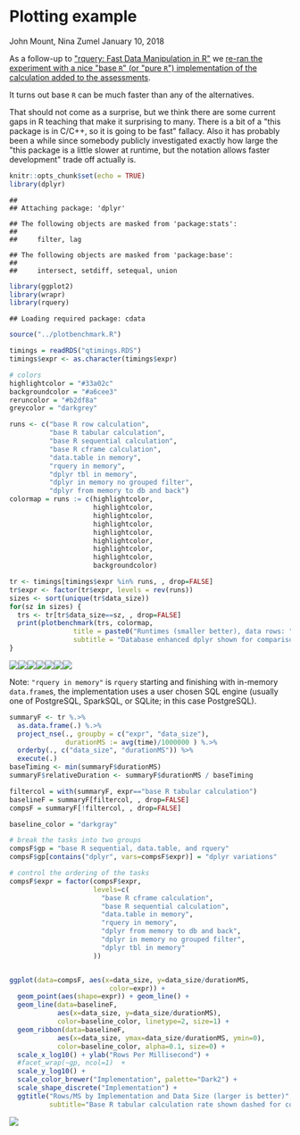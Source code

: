 Plotting example
================
John Mount, Nina Zumel
January 10, 2018

As a follow-up to ["rquery: Fast Data Manipulation in R"](http://www.win-vector.com/blog/2018/01/rquery-fast-data-manipulation-in-r/) we [re-ran the experiment with a nice "base `R`" (or "pure `R`") implementation of the calculation added to the assessments](https://github.com/WinVector/rquery/blob/master/extras/QTimingFollowup/QTiming.md).

It turns out base `R` can be much faster than any of the alternatives.

That should not come as a surprise, but we think there are some current gaps in R teaching that make it surprising to many. There is a bit of a "this package is in C/C++, so it is going to be fast" fallacy. Also it has probably been a while since somebody publicly investigated exactly how large the "this package is a little slower at runtime, but the notation allows faster development" trade off actually is.

``` r
knitr::opts_chunk$set(echo = TRUE)
library(dplyr)
```

    ## 
    ## Attaching package: 'dplyr'

    ## The following objects are masked from 'package:stats':
    ## 
    ##     filter, lag

    ## The following objects are masked from 'package:base':
    ## 
    ##     intersect, setdiff, setequal, union

``` r
library(ggplot2)
library(wrapr)
library(rquery)
```

    ## Loading required package: cdata

``` r
source("../plotbenchmark.R")

timings = readRDS("qtimings.RDS")
timings$expr <- as.character(timings$expr)

# colors
highlightcolor = "#33a02c"
backgroundcolor = "#a6cee3"
reruncolor = "#b2df8a"
greycolor = "darkgrey"
```

``` r
runs <- c("base R row calculation",
          "base R tabular calculation",
          "base R sequential calculation",
          "base R cframe calculation",
          "data.table in memory", 
          "rquery in memory",
          "dplyr tbl in memory",
          "dplyr in memory no grouped filter",
          "dplyr from memory to db and back")
colormap = runs := c(highlightcolor,
                     highlightcolor,
                     highlightcolor,
                     highlightcolor,
                     highlightcolor,
                     highlightcolor,
                     highlightcolor,
                     highlightcolor,
                     backgroundcolor)

tr <- timings[timings$expr %in% runs, , drop=FALSE]
tr$expr <- factor(tr$expr, levels = rev(runs))
sizes <- sort(unique(tr$data_size))
for(sz in sizes) {
  trs <- tr[tr$data_size==sz, , drop=FALSE]
  print(plotbenchmark(trs, colormap, 
                title = paste0("Runtimes (smaller better), data rows: ", sz),
                subtitle = "Database enhanced dplyr shown for comparison") )
}
```

![](plotexample_files/figure-markdown_github/unnamed-chunk-1-1.png)![](plotexample_files/figure-markdown_github/unnamed-chunk-1-2.png)![](plotexample_files/figure-markdown_github/unnamed-chunk-1-3.png)![](plotexample_files/figure-markdown_github/unnamed-chunk-1-4.png)![](plotexample_files/figure-markdown_github/unnamed-chunk-1-5.png)![](plotexample_files/figure-markdown_github/unnamed-chunk-1-6.png)![](plotexample_files/figure-markdown_github/unnamed-chunk-1-7.png)

Note: `"rquery in memory"` is `rquery` starting and finishing with in-memory `data.frame`s, the implementation uses a user chosen SQL engine (usually one of PostgreSQL, SparkSQL, or SQLite; in this case PostgreSQL).

``` r
summaryF <- tr %.>% 
  as.data.frame(.) %.>%
  project_nse(., groupby = c("expr", "data_size"), 
              durationMS := avg(time)/1000000 ) %.>%
  orderby(., c("data_size", "durationMS")) %>%
  execute(.)
baseTiming <- min(summaryF$durationMS)
summaryF$relativeDuration <- summaryF$durationMS / baseTiming

filtercol = with(summaryF, expr=="base R tabular calculation")
baselineF = summaryF[filtercol, , drop=FALSE]
compsF = summaryF[!filtercol, , drop=FALSE]

baseline_color = "darkgray"

# break the tasks into two groups
compsF$gp = "base R sequential, data.table, and rquery"
compsF$gp[contains("dplyr", vars=compsF$expr)] = "dplyr variations"

# control the ordering of the tasks
compsF$expr = factor(compsF$expr, 
                     levels=c(
                       "base R cframe calculation",
                       "base R sequential calculation",
                       "data.table in memory",
                       "rquery in memory",
                       "dplyr from memory to db and back",
                       "dplyr in memory no grouped filter",
                       "dplyr tbl in memory"
                     ))


ggplot(data=compsF, aes(x=data_size, y=data_size/durationMS, 
                         color=expr)) +
  geom_point(aes(shape=expr)) + geom_line() + 
  geom_line(data=baselineF, 
            aes(x=data_size, y=data_size/durationMS), 
            color=baseline_color, linetype=2, size=1) +
  geom_ribbon(data=baselineF, 
            aes(x=data_size, ymax=data_size/durationMS, ymin=0), 
            color=baseline_color, alpha=0.1, size=0) +
  scale_x_log10() + ylab("Rows Per Millisecond") +
  #facet_wrap(~gp, ncol=1)  + 
  scale_y_log10() +
  scale_color_brewer("Implementation", palette="Dark2") + 
  scale_shape_discrete("Implementation") + 
  ggtitle("Rows/MS by Implementation and Data Size (larger is better)", 
          subtitle="Base R tabular calculation rate shown dashed for comparison")
```

![](plotexample_files/figure-markdown_github/unnamed-chunk-2-1.png)
